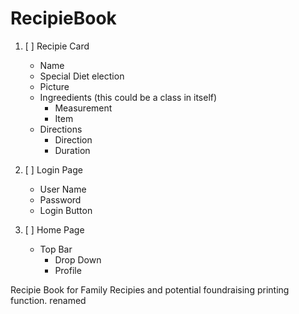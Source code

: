 # RecipieBook
1. [ ] Recipie Card
   - Name
   - Special Diet election
   - Picture
   - Ingreedients (this could be a class in itself)
       - Measurement
       - Item
   - Directions
       - Direction
       - Duration
    
2. [ ] Login Page
   - User Name
   - Password
   - Login Button
  
3. [ ] Home Page
   - Top Bar
      - Drop Down
      - Profile
  
Recipie Book for Family Recipies and potential foundraising printing function.
renamed